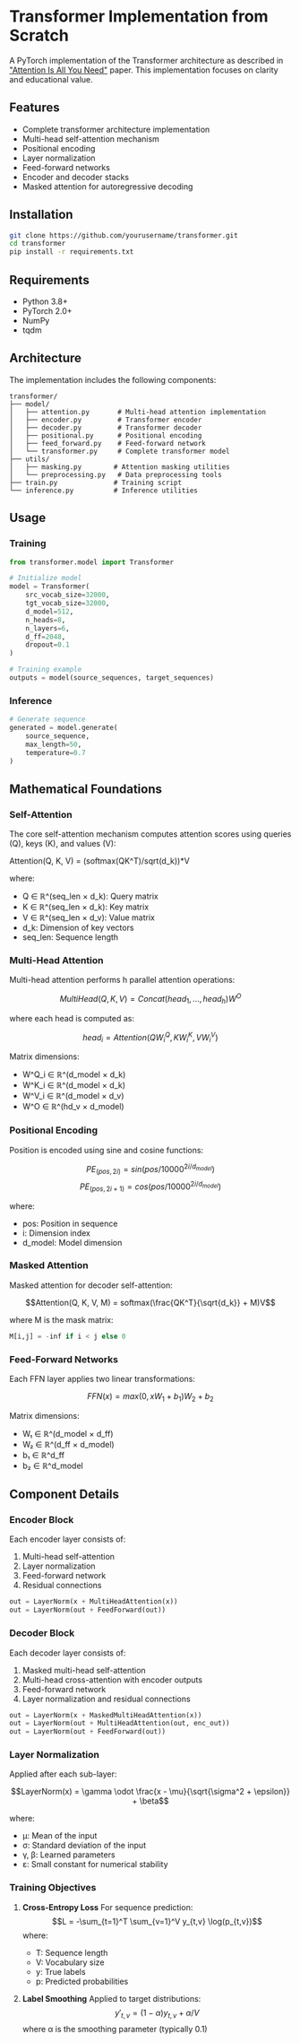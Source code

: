 # Transformer Implementation from Scratch

A PyTorch implementation of the Transformer architecture as described in ["Attention Is All You Need"](https://arxiv.org/abs/1706.03762) paper. This implementation focuses on clarity and educational value.

## Features

- Complete transformer architecture implementation
- Multi-head self-attention mechanism
- Positional encoding
- Layer normalization
- Feed-forward networks
- Encoder and decoder stacks
- Masked attention for autoregressive decoding

## Installation

```bash
git clone https://github.com/yourusername/transformer.git
cd transformer
pip install -r requirements.txt
```

## Requirements

- Python 3.8+
- PyTorch 2.0+
- NumPy
- tqdm

## Architecture

The implementation includes the following components:

```
transformer/
├── model/
│   ├── attention.py       # Multi-head attention implementation
│   ├── encoder.py         # Transformer encoder
│   ├── decoder.py         # Transformer decoder
│   ├── positional.py      # Positional encoding
│   ├── feed_forward.py    # Feed-forward network
│   └── transformer.py     # Complete transformer model
├── utils/
│   ├── masking.py        # Attention masking utilities
│   └── preprocessing.py   # Data preprocessing tools
├── train.py              # Training script
└── inference.py          # Inference utilities
```

## Usage

### Training

```python
from transformer.model import Transformer

# Initialize model
model = Transformer(
    src_vocab_size=32000,
    tgt_vocab_size=32000,
    d_model=512,
    n_heads=8,
    n_layers=6,
    d_ff=2048,
    dropout=0.1
)

# Training example
outputs = model(source_sequences, target_sequences)
```

### Inference

```python
# Generate sequence
generated = model.generate(
    source_sequence,
    max_length=50,
    temperature=0.7
)
```

## Mathematical Foundations

### Self-Attention

The core self-attention mechanism computes attention scores using queries (Q), keys (K), and values (V):

Attention(Q, K, V) = (softmax(QK^T)/sqrt(d_k))*V

where:
- Q ∈ ℝ^(seq_len × d_k): Query matrix
- K ∈ ℝ^(seq_len × d_k): Key matrix
- V ∈ ℝ^(seq_len × d_v): Value matrix
- d_k: Dimension of key vectors
- seq_len: Sequence length

### Multi-Head Attention

Multi-head attention performs h parallel attention operations:

$$MultiHead(Q, K, V) = Concat(head_1, ..., head_h)W^O$$

where each head is computed as:

$$head_i = Attention(QW^Q_i, KW^K_i, VW^V_i)$$

Matrix dimensions:
- W^Q_i ∈ ℝ^(d_model × d_k)
- W^K_i ∈ ℝ^(d_model × d_k)
- W^V_i ∈ ℝ^(d_model × d_v)
- W^O ∈ ℝ^(hd_v × d_model)

### Positional Encoding
Position is encoded using sine and cosine functions:

$$PE_{(pos,2i)} = sin(pos/10000^{2i/d_{model}})$$
$$PE_{(pos,2i+1)} = cos(pos/10000^{2i/d_{model}})$$

where:
- pos: Position in sequence
- i: Dimension index
- d_model: Model dimension

### Masked Attention

Masked attention for decoder self-attention:

$$Attention(Q, K, V, M) = softmax(\frac{QK^T}{\sqrt{d_k}} + M)V$$

where M is the mask matrix:
```python
M[i,j] = -inf if i < j else 0
```

### Feed-Forward Networks

Each FFN layer applies two linear transformations:

$$FFN(x) = max(0, xW_1 + b_1)W_2 + b_2$$

Matrix dimensions:
- W₁ ∈ ℝ^(d_model × d_ff)
- W₂ ∈ ℝ^(d_ff × d_model)
- b₁ ∈ ℝ^d_ff
- b₂ ∈ ℝ^d_model

## Component Details

### Encoder Block

Each encoder layer consists of:
1. Multi-head self-attention
2. Layer normalization
3. Feed-forward network
4. Residual connections

```python
out = LayerNorm(x + MultiHeadAttention(x))
out = LayerNorm(out + FeedForward(out))
```

### Decoder Block

Each decoder layer consists of:
1. Masked multi-head self-attention
2. Multi-head cross-attention with encoder outputs
3. Feed-forward network
4. Layer normalization and residual connections

```python
out = LayerNorm(x + MaskedMultiHeadAttention(x))
out = LayerNorm(out + MultiHeadAttention(out, enc_out))
out = LayerNorm(out + FeedForward(out))
```

### Layer Normalization

Applied after each sub-layer:

$$LayerNorm(x) = \gamma \odot \frac{x - \mu}{\sqrt{\sigma^2 + \epsilon}} + \beta$$

where:
- μ: Mean of the input
- σ: Standard deviation of the input
- γ, β: Learned parameters
- ε: Small constant for numerical stability

### Training Objectives

1. **Cross-Entropy Loss**
   For sequence prediction:
   $$L = -\sum_{t=1}^T \sum_{v=1}^V y_{t,v} \log(p_{t,v})$$
   where:
   - T: Sequence length
   - V: Vocabulary size
   - y: True labels
   - p: Predicted probabilities

2. **Label Smoothing**
   Applied to target distributions:
   $$y'_{t,v} = (1-\alpha)y_{t,v} + \alpha/V$$
   where α is the smoothing parameter (typically 0.1)
